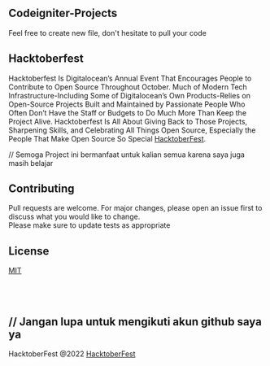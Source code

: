 ## Codeigniter-Projects
Feel free to create new file, don't hesitate to pull your code

## Hacktoberfest
Hacktoberfest Is Digitalocean’s Annual Event That Encourages People to Contribute to Open Source Throughout October. Much of Modern Tech Infrastructure-Including Some of Digitalocean’s Own Products-Relies on Open-Source Projects Built and Maintained by Passionate People Who Often Don’t Have the Staff or Budgets to Do Much More Than Keep the Project Alive. Hacktoberfest Is All About Giving Back to Those Projects, Sharpening Skills, and Celebrating All Things Open Source, Especially the People That Make Open Source So Special [HacktoberFest](https://hacktoberfest.com/about/).

// Semoga Project ini bermanfaat untuk kalian semua karena saya juga masih belajar
## Contributing
Pull requests are welcome. For major changes, please open an issue first to discuss what you would like to change. <br/>Please make sure to update tests as appropriate

## License
[MIT](https://choosealicense.com/licenses/mit/)

<br /> <br />
// Jangan lupa untuk mengikuti akun github saya ya
---
HacktoberFest @2022 [HacktoberFest](https://hacktoberfest.com/about/)
